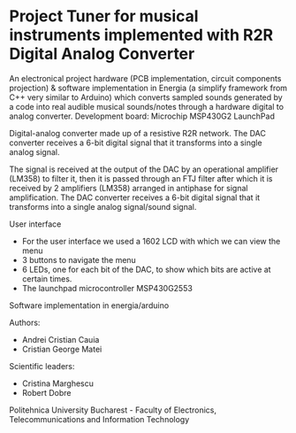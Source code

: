 # Project Tuner for musical instruments implemented with R2R Digital Analog Converter

An electronical project hardware (PCB implementation, circuit components projection) & software implementation in Energia (a simplify framework from C++ very similar to Arduino) which converts sampled sounds generated by a code into real audible musical sounds/notes through a hardware digital to analog converter.
Development board: Microchip MSP430G2 LaunchPad

Digital-analog converter made up of a resistive R2R network. 
The DAC converter receives a 6-bit digital signal that it transforms into a single analog signal.

The signal is received at the output of the DAC by an operational amplifier (LM358) to filter it, then it is passed through an FTJ filter after which it is received by 2 amplifiers (LM358) arranged in antiphase for signal amplification.
The DAC converter receives a 6-bit digital signal that it transforms into a single analog signal/sound signal.

User interface

- For the user interface we used a 1602 LCD with which we can view the menu
- 3 buttons to navigate the menu
- 6 LEDs, one for each bit of the DAC, to show which bits are active at certain times.
- The launchpad microcontroller MSP430G2553

Software implementation in energia/arduino

Authors:

- Andrei Cristian Cauia
- Cristian George Matei

Scientific leaders:

- Cristina Marghescu
- Robert Dobre

Politehnica University Bucharest - Faculty of Electronics, Telecommunications and Information Technology
